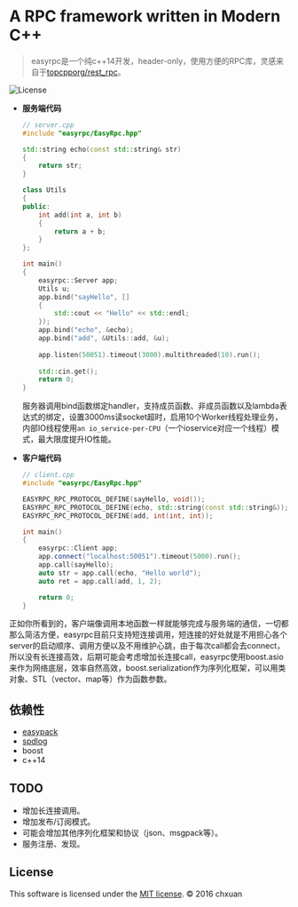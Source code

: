 A RPC framework written in Modern C++
===============================================

> easyrpc是一个纯c++14开发，header-only，使用方便的RPC库，灵感来自于[topcpporg/rest_rpc][1]。

![License][2] 

* **服务端代码**

    ```cpp
    // server.cpp
    #include "easyrpc/EasyRpc.hpp"
    
    std::string echo(const std::string& str)
    {
        return str;
    }
    
    class Utils
    {
    public:
        int add(int a, int b)
        {
            return a + b;
        }
    };
    
    int main()
    {
        easyrpc::Server app;
        Utils u;
        app.bind("sayHello", []
    	{ 
    		std::cout << "Hello" << std::endl;
    	});
    	app.bind("echo", &echo);
    	app.bind("add", &Utils::add, &u);
    	
        app.listen(50051).timeout(3000).multithreaded(10).run();
        
        std::cin.get();
        return 0;
    }
    ```
    
    服务器调用bind函数绑定handler，支持成员函数、非成员函数以及lambda表达式的绑定，设置3000ms读socket超时，启用10个Worker线程处理业务，内部IO线程使用`an io_service-per-CPU`（一个ioservice对应一个线程）模式，最大限度提升IO性能。
    
* **客户端代码**
    ```cpp
    // client.cpp
    #include "easyrpc/EasyRpc.hpp"
    
    EASYRPC_RPC_PROTOCOL_DEFINE(sayHello, void());
    EASYRPC_RPC_PROTOCOL_DEFINE(echo, std::string(const std::string&));
    EASYRPC_RPC_PROTOCOL_DEFINE(add, int(int, int));
    
    int main()
    {
        easyrpc::Client app;
        app.connect("localhost:50051").timeout(5000).run();
    	app.call(sayHello);
    	auto str = app.call(echo, "Hello world");
    	auto ret = app.call(add, 1, 2);
    
        return 0;
    }
    ```
    
正如你所看到的，客户端像调用本地函数一样就能够完成与服务端的通信，一切都那么简洁方便，easyrpc目前只支持短连接调用，短连接的好处就是不用担心各个server的启动顺序、调用方便以及不用维护心跳，由于每次call都会去connect，所以没有长连接高效，后期可能会考虑增加长连接call，easyrpc使用boost.asio来作为网络底层，效率自然高效，boost.serialization作为序列化框架，可以用类对象、STL（vector、map等）作为函数参数。

## 依赖性

* [easypack][3]
* [spdlog][4]
* boost
* c++14

## TODO

* 增加长连接调用。
* 增加发布/订阅模式。
* 可能会增加其他序列化框架和协议（json、msgpack等）。
* 服务注册、发现。


## License
This software is licensed under the [MIT license][5]. © 2016 chxuan


  [1]: https://github.com/topcpporg/rest_rpc
  [2]: http://img.shields.io/badge/license-MIT-blue.svg?style=flat-square
  [3]: https://github.com/chxuan/easypack
  [4]: https://github.com/gabime/spdlog
  [5]: https://github.com/chxuan/smartdb/blob/master/LICENSE
